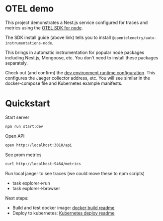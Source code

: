 # OTEL demo

This project demonstrates a Nest.js service configured for traces and metrics using the [OTEL SDK for node](https://www.npmjs.com/package/@opentelemetry/sdk-node).

The SDK install guide (above link) tells you to install `@opentelemetry/auto-instrumentations-node`.

This brings in automatic instrumentation for popular node packages including Nest.js, Mongoose, etc. You don't need to install these packages separately.

Check out (and confirm) the [dev environment runtime configuration](./.env). This configures the Jaeger collector address, etc. You will see similar in the docker-compose file and Kubernetes example manifests.

# Quickstart

Start server

```bash
npm run start:dev
```

Open API

```bash
open http://localhost:3010/api
```

See prom metrics

```bash
curl http://localhost:9464/metrics
```

Run local jaeger to see traces (we could move these to npm scripts)

- task explorer->run
- task explorer->browser

Next steps:

- Build and test docker image: [docker build readme](./docker/README.md)
- Deploy to kubernetes: [Kubernetes deploy readme](./kubernetes/otel-hello/README.md)
